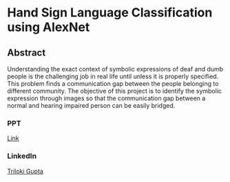# Hand Sign Language Classification using AlexNet

## Abstract

Understanding the exact context of symbolic expressions of deaf and dumb people is the challenging job in real life until unless it is properly specified. This problem finds a communication gap between the people belonging to different community. The objective of this project is to identify the symbolic expression through images so that the communication gap between a normal and hearing impaired person can be easily bridged.

### PPT
[Link](https://www.slideshare.net/TrilokiGupta/mtech-final-projectppt)

### LinkedIn
[Triloki Gupta](https://www.linkedin.com/in/trilokicse/)
